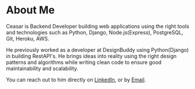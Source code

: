 # About Me
Ceasar is Backend Developer building web
applications using the right tools and technologies such as Python, Django, Node.js(Express), PostgreSQL, Git, Heroku, AWS. 

He previously worked as a developer at DesignBuddy using Python(Django) in building RestAPI's. He brings ideas into reality using the right design patterns and algorithms while writing clean code to ensure good maintainability and scalability. 

You can reach out to him directly on [LinkedIn](https://www.linkedin.com/in/ceasar-agbekuadzi-bb9303159/), or by [Email](mailto:ceasarkwadwo@gmail.com).
